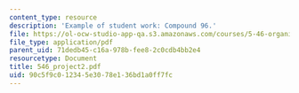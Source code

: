 ```yaml
---
content_type: resource
description: 'Example of student work: Compound 96.'
file: https://ol-ocw-studio-app-qa.s3.amazonaws.com/courses/5-46-organic-structure-determination-spring-2007/90c5f9c012345e3078e136bd1a0ff7fc_546_project2.pdf
file_type: application/pdf
parent_uid: 71dedb45-c16a-978b-fee8-2c0cdb4bb2e4
resourcetype: Document
title: 546_project2.pdf
uid: 90c5f9c0-1234-5e30-78e1-36bd1a0ff7fc
---
```

